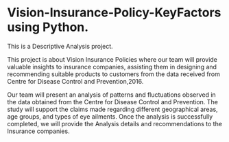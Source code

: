 # Vision-Insurance-Policy-KeyFactors using Python.
This is a Descriptive Analysis project.

This project is about Vision Insurance Policies where our team will provide valuable insights to insurance companies, assisting them in designing and recommending suitable products to customers from the data received from Centre for Disease Control and Prevention,2016.

Our team will present an analysis of patterns and fluctuations observed in the data obtained from the Centre for Disease Control and Prevention.
The study will support the claims made regarding different geographical areas, age groups, and types of eye ailments. 
Once the analysis is successfully completed, we will provide the Analysis details and recommendations to the Insurance companies.
